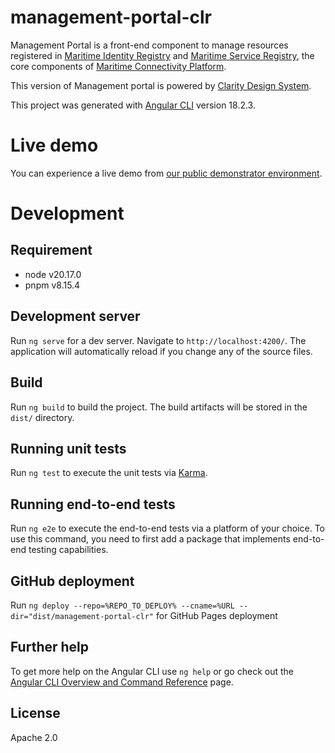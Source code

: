 # management-portal-clr

Management Portal is a front-end component to manage resources registered in [Maritime Identity Registry](https://github.com/maritimeconnectivity/IdentityRegistry) and [Maritime Service Registry](https://github.com/maritimeconnectivity/ServiceRegistry), the core components of [Maritime Connectivity Platform](https://maritimeconnectivity.net/).

This version of Management portal is powered by [Clarity Design System](https://clarity.design/).

This project was generated with [Angular CLI](https://github.com/angular/angular-cli) version 18.2.3.

# Live demo

You can experience a live demo from [our public demonstrator environment](https://management.maritimeconnectivity.net).

# Development
## Requirement
- node v20.17.0
- pnpm v8.15.4

## Development server

Run `ng serve` for a dev server. Navigate to `http://localhost:4200/`. The application will automatically reload if you change any of the source files.

## Build

Run `ng build` to build the project. The build artifacts will be stored in the `dist/` directory.

## Running unit tests

Run `ng test` to execute the unit tests via [Karma](https://karma-runner.github.io).

## Running end-to-end tests

Run `ng e2e` to execute the end-to-end tests via a platform of your choice. To use this command, you need to first add a package that implements end-to-end testing capabilities.

## GitHub deployment

Run `ng deploy --repo=%REPO_TO_DEPLOY% --cname=%URL --dir="dist/management-portal-clr"` for GitHub Pages deployment

## Further help

To get more help on the Angular CLI use `ng help` or go check out the [Angular CLI Overview and Command Reference](https://angular.io/cli) page.

## License
Apache 2.0
